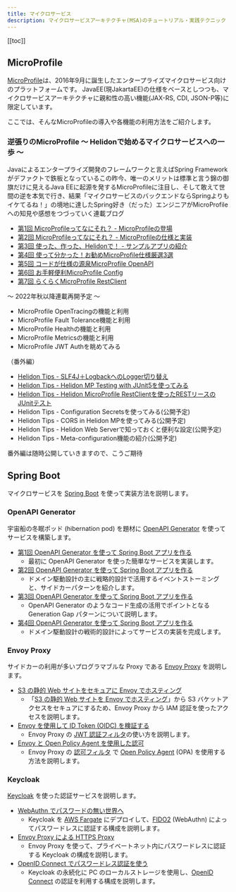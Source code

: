 ```yaml
---
title: マイクロサービス
description: マイクロサービスアーキテクチャ(MSA)のチュートリアル・実践テクニック
---
```


[[toc]]

## MicroProfile
[MicroProfile](https://microprofile.io/)は、2016年9月に誕生したエンタープライズマイクロサービス向けのプラットフォームです。
JavaEE(現JakartaEE)の仕様をベースとしつつも、マイクロサービスアーキテクチャに親和性の高い機能(JAX-RS, CDI, JSON-P等)に限定しています。

ここでは、そんなMicroProfileの導入や各機能の利用方法をご紹介します。


### 逆張りのMicroProfile ～ Helidonで始めるマイクロサービスへの一歩 ～
Javaによるエンタープライズ開発のフレームワークと言えばSpring Frameworkがデファクトで鉄板となっているこの昨今、唯一のメリットは標準と言う錦の御旗だけに見えるJava EEに起源を発するMicroProfileに注目し、そして敢えて世間の逆を本気で行き、結果「マイクロサービスのバックエンドならSpringよりもイケてるね！」の境地に達したSpring好き（だった）エンジニアがMicroProfileへの知見や感想をつづっていく連載ブログ

- [第1回 MicroProfileってなにそれ？ - MicroProfileの登場](/msa/mp/cntrn01-what-mp/)
- [第2回 MicroProfileってなにそれ？ - MicroProfileの仕様と実装](/msa/mp/cntrn02-what-mp/)
- [第3回 使った、作った、Helidonで！ - サンプルアプリの紹介](/msa/mp/cntrn03-sampleapp-helidon/)
- [第4回 使って分かった！お勧めMicroProfile仕様厳選3選](/msa/mp/cntrn04-spec-ranking/)
- [第5回 コードが仕様の源泉MicroProfile OpenAPI](/msa/mp/cntrn05-mp-openapi/)
- [第6回 お手軽便利MicroProfile Config](/msa/mp/cntrn06-mp-config/)
- [第7回 らくらくMicroProfile RestClient](/msa/mp/cntrn07-mp-restclient/)
  
～ 2022年秋以降連載再開予定 ～
- MicroProfile OpenTracingの機能と利用
- MicroProfile Fault Tolerance機能と利用
- MicroProfile Healthの機能と利用
- MicroProfile Metricsの機能と利用
- MicroProfile JWT Authを眺めてみる

（番外編）
- [Helidon Tips - SLF4J＋LogbackへのLogger切り替え](/msa/mp/ext01-helidon-logback/)
- [Helidon Tips - Helidon MP Testing with JUnit5を使ってみる](/msa/mp/ext02-helidon-testing/)
- [Helidon Tips - Helidon MicroProfile RestClientを使ったRESTリースのJUnitテスト](/msa/mp/ext03-helidon-rest-testing)
- Helidon Tips - Configuration Secretsを使ってみる(公開予定)
- Helidon Tips - CORS in Helidon MPを使ってみる(公開予定)
- Helidon Tips - Helidon Web Serverで知っておくと便利な設定(公開予定)
- Helidon Tips - Meta-configuration機能の紹介(公開予定)

番外編は随時公開していきますので、こうご期待

## Spring Boot

マイクロサービスを [Spring Boot](https://spring.io/projects/spring-boot) を使って実装方法を説明します。

### OpenAPI Generator
宇宙船の冬眠ポッド (hibernation pod) を題材に [OpenAPI Generator](https://openapi-generator.tech/) を使ってサービスを構築します。

- [第1回 OpenAPI Generator を使って Spring Boot アプリを作る](/blogs/2022/06/04/openapi-generator-1/)<br/>
  - 最初に OpenAPI Generator を使った簡単なサービスを実装します。
- [第2回 OpenAPI Generator を使って Spring Boot アプリを作る](/blogs/2022/06/09/openapi-generator-2/)
  - ドメイン駆動設計の主に戦略的設計で活用するイベントストーミングと、サイドカーパターンを紹介します。
- [第3回 OpenAPI Generator を使って Spring Boot アプリを作る](/blogs/2022/06/17/openapi-generator-3/)
  - OpenAPI Generator のようなコード生成の活用でポイントとなる Generation Gap パターンについて説明します。
- [第4回 OpenAPI Generator を使って Spring Boot アプリを作る](/blogs/2022/06/24/openapi-generator-4/)
  - ドメイン駆動設計の戦術的設計によってサービスの実装を完成します。

### Envoy Proxy
サイドカーの利用が多いプログラマブルな Proxy である [Envoy Proxy](https://www.envoyproxy.io/) を説明します。

- [S3 の静的 Web サイトをセキュアに Envoy でホスティング](/blogs/2022/03/26/hosting-a-static-website-using-s3-with-envoy-2/)
  - 「[S3 の静的 Web サイトを Envoy でホスティング](/blogs/2022/02/16/hosting-a-static-website-using-s3-with-envoy/)」から S3 バケットアクセスをセキュアにするため、Envoy Proxy から IAM 認証を使ったアクセスを説明します。
- [Envoy を使用して ID Token (OIDC) を検証する](/blogs/2022/02/20/envoy-authn/)
  - Envoy Proxy の [JWT 認証フィルタ](https://www.envoyproxy.io/docs/envoy/latest/intro/arch_overview/security/jwt_authn_filter)の使い方を説明します。
- [Envoy と Open Policy Agent を使用した認可](/blogs/2022/02/20/envoy-authz/)
  - Envoy Proxy の [認可フィルタ](https://www.envoyproxy.io/docs/envoy/latest/intro/arch_overview/security/ext_authz_filter) で [Open Policy Agent](https://www.openpolicyagent.org/) (OPA) を使用する方法を説明します。

### Keycloak
[Keycloak](https://www.keycloak.org/) を使った認証サービスを説明します。

- [WebAuthn でパスワードの無い世界へ](/blogs/2022/06/15/webauthn-1/)
  - Keycloak を [AWS Fargate](https://aws.amazon.com/jp/fargate/) にデプロイして、[FIDO2](https://fidoalliance.org/fido2/) (WebAuthn) によってパスワードレスに認証する構成を説明します。
- [Envoy Proxy による HTTPS Proxy](/blogs/2022/06/20/https-envoy-proxy/)
  - Envoy Proxy を使って、プライベートネット内にパスワードレスに認証する Keycloak の構成を説明します。
- [OpenID Connect でパスワードレス認証を使う](/blogs/2022/06/23/webauthn-3/)
  - Keycloak の永続化に PC のローカルストレージを使用し、[OpenID Connect](https://openid.net/specs/openid-connect-core-1_0.html) の認証を利用する構成を説明します。 
